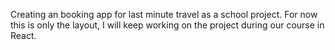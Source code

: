 Creating an booking app for last minute travel as a school project. For now this is only the layout, I will keep working on the project during our course in React. 